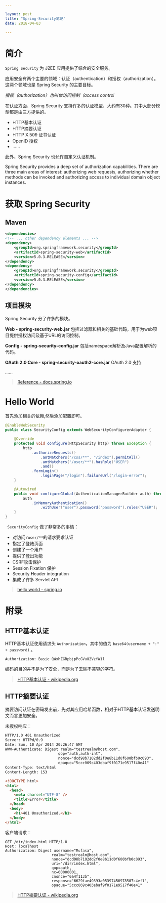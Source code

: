 ```yaml
---

layout: post
title: "Spring-Security笔记"
date: 2018-04-03

---
```


# 简介
`Spring Security` 为 J2EE 应用提供了综合的安全服务。

应用安全有两个主要的领域：认证（authentication）和授权（authorization）。这两个领域也是 Spring Security 的主要目标。

*授权（authorization）也叫做访问控制（access control*

在认证方面，Spring Security 支持许多的认证模型，大约有30种。其中大部分模型都是由三方提供的。

- HTTP基本认证
- HTTP摘要认证
- HTTP X.509 证书认证
- OpenID 授权
- ......

此外，Spring Security 也允许自定义认证机制。

Spring Security provides a deep set of authorization capabilities. There are three main areas of interest: authorizing web requests, authorizing whether methods can be invoked and authorizing access to individual domain object instances. 

# 获取 Spring Security
## Maven
```xml
<dependencies>
<!-- ... other dependency elements ... -->
<dependency>
    <groupId>org.springframework.security</groupId>
    <artifactId>spring-security-web</artifactId>
    <version>5.0.3.RELEASE</version>
</dependency>
<dependency>
    <groupId>org.springframework.security</groupId>
    <artifactId>spring-security-config</artifactId>
    <version>5.0.3.RELEASE</version>
</dependency>
</dependencies>
```

## 项目模块
Spring Security 分了许多的模块。

**Web - spring-security-web.jar**
包括过滤器和相关的基础代码，用于为web项目提供授权访问及基于URL的访问控制。

**Config - spring-security-config.jar**
包括namespace解析及Java配置解析的代码。

**OAuth 2.0 Core - spring-security-oauth2-core.jar**
OAuth 2.0 支持

......

> [Reference - docs.spring.io](https://docs.spring.io/spring-security/site/docs/5.0.3.RELEASE/reference/htmlsingle/#modules)


# Hello World

首先添加相关的依赖,然后添加配置即可。

```java
@EnableWebSecurity
public class SecurityConfig extends WebSecurityConfigurerAdapter {

	@Override
	protected void configure(HttpSecurity http) throws Exception {
		http
			.authorizeRequests()
				.antMatchers("/css/**", "/index").permitAll()		
				.antMatchers("/user/**").hasRole("USER")			
				.and()
			.formLogin()
				.loginPage("/login").failureUrl("/login-error");	
	}

	@Autowired
	public void configureGlobal(AuthenticationManagerBuilder auth) throws Exception {
		auth
			.inMemoryAuthentication()
				.withUser("user").password("password").roles("USER");
	}
}
```

` SecurityConfig` 做了非常多的事情：

- 对访问`/user/**`的请求要求认证
- 指定了登陆页面
- 创建了一个用户
- 提供了登出功能
- CSRF攻击保护
- Session Fixation 保护
- Security Header integration
- 集成了许多 Servlet API 

> [hello world - spring.io](https://docs.spring.io/spring-security/site/docs/5.0.3.RELEASE/guides/html5/helloworld-boot.html)


# 附录
## HTTP基本认证

HTTP基本认证使用请求头 `Authorization`，其中的值为 `base64(username + ":" + password)` 。
```
Authorization: Basic QWxhZGRpbjpPcGVuU2VzYW1l
```
编码的目的并不是为了安全，而是为了去除不兼容的字符。

> [HTTP基本认证 - wikipedia.org](https://zh.wikipedia.org/wiki/HTTP%E5%9F%BA%E6%9C%AC%E8%AE%A4%E8%AF%81)

## HTTP摘要认证
摘要访问认证在密码发出前，先对其应用哈希函数，相对于HTTP基本认证发送明文而言更加安全。

未授权响应：
```html
HTTP/1.0 401 Unauthorized
Server: HTTPd/0.9
Date: Sun, 10 Apr 2014 20:26:47 GMT
WWW-Authenticate: Digest realm="testrealm@host.com",
                        qop="auth,auth-int",
                        nonce="dcd98b7102dd2f0e8b11d0f600bfb0c093",
                        opaque="5ccc069c403ebaf9f0171e9517f40e41"
Content-Type: text/html
Content-Length: 153

<!DOCTYPE html>
<html>
  <head>
    <meta charset="UTF-8" />
    <title>Error</title>
  </head>
  <body>
    <h1>401 Unauthorized.</h1>
  </body>
</html>
```
客户端请求：
```
GET /dir/index.html HTTP/1.0
Host: localhost
Authorization: Digest username="Mufasa",
                     realm="testrealm@host.com",
                     nonce="dcd98b7102dd2f0e8b11d0f600bfb0c093",
                     uri="/dir/index.html",
                     qop=auth,
                     nc=00000001,
                     cnonce="0a4f113b",
                     response="6629fae49393a05397450978507c4ef1",
                     opaque="5ccc069c403ebaf9f0171e9517f40e41"
```

> [HTTP摘要认证 - wikipedia.org](https://zh.wikipedia.org/wiki/HTTP%E6%91%98%E8%A6%81%E8%AE%A4%E8%AF%81)